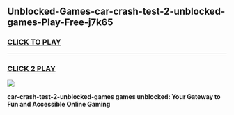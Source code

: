 
## Unblocked-Games-car-crash-test-2-unblocked-games-Play-Free-j7k65
<h3>
<a href="https://premium76.site?title=car-crash-test-2-unblocked-games&ref=17A">CLICK TO PLAY</a></h3>
<hr>

<h3>
<a href="https://premium76.site?title=car-crash-test-2-unblocked-games&ref=17A">CLICK 2 PLAY</a>
  
</h3>

<a href="https://premium76.site?title=car-crash-test-2-unblocked-games&ref=17A"><img src="https://clearcache.store/games.png"></a>


**car-crash-test-2-unblocked-games games unblocked: Your Gateway to Fun and Accessible Online Gaming**
